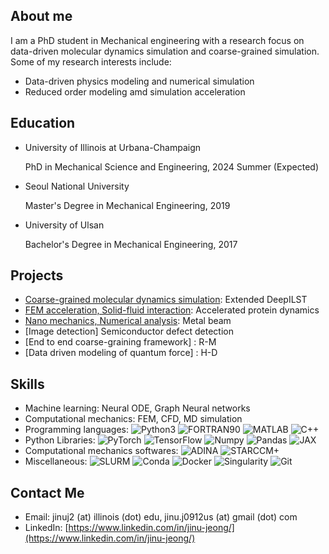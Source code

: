 ## About me

I am a PhD student in Mechanical engineering with a research focus on data-driven molecular dynamics simulation and coarse-grained simulation. Some of my research interests include:

- Data-driven physics modeling and numerical simulation
- Reduced order modeling amd simulation acceleration

## Education

- University of Illinois at Urbana-Champaign

  PhD in Mechanical Science and Engineering, 2024 Summer (Expected)
- Seoul National University

  Master's Degree in Mechanical Engineering, 2019
- University of Ulsan
  
  Bachelor's Degree in Mechanical Engineering, 2017

## Projects


- [Coarse-grained molecular dynamics simulation](https://doi.org/10.1021/acs.jpca.1c10865): Extended DeepILST
- [FEM acceleration, Solid-fluid interaction](https://dcollection.snu.ac.kr/common/orgView/000000156565): Accelerated protein dynamics
- [Nano mechanics, Numerical analysis](https://dcollection.snu.ac.kr/common/orgView/000000156565): Metal beam
- [Image detection] Semiconductor defect detection
- [End to end coarse-graining framework] : R-M
- [Data driven modeling of quantum force] : H-D

## Skills

- Machine learning: Neural ODE, Graph Neural networks
- Computational mechanics: FEM, CFD, MD simulation
- Programming languages: ![Python3](https://img.shields.io/badge/python3-brightgreen) ![FORTRAN90](https://img.shields.io/badge/FORTRAN-red) ![MATLAB](https://img.shields.io/badge/MATLAB-orange) ![C++](https://img.shields.io/badge/C++-lightgrey)
- Python Libraries: ![PyTorch](https://img.shields.io/badge/PyTorch-green) ![TensorFlow](https://img.shields.io/badge/TensorFlow-green) ![Numpy](https://img.shields.io/badge/Numpy-green) ![Pandas](https://img.shields.io/badge/Pandas-green) ![JAX](https://img.shields.io/badge/JAX-green)
- Computational mechanics softwares: ![ADINA](https://img.shields.io/badge/ADINA-green) ![STARCCM+](https://img.shields.io/badge/StarCCM+-green)
- Miscellaneous: ![SLURM](https://img.shields.io/badge/SLURM-green) ![Conda](https://img.shields.io/badge/Conda-green) ![Docker](https://img.shields.io/badge/Docker-green) ![Singularity](https://img.shields.io/badge/Singularity-green) ![Git](https://img.shields.io/badge/Git-green)

## Contact Me

- Email: jinuj2 (at) illinois (dot) edu, jinu.j0912us (at) gmail (dot) com
- LinkedIn: [https://www.linkedin.com/in/jinu-jeong/](https://www.linkedin.com/in/jinu-jeong/)
